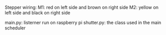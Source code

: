 Stepper wiring:
M1: red on left side and brown on right side
M2: yellow on left side and black on right side

main.py: listerner run on raspberry pi
shutter.py: the class used in the main scheduler
